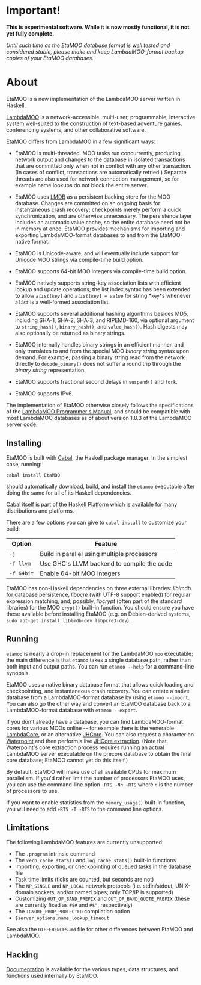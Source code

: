 
Important!
==========

**This is experimental software. While it is now mostly functional, it is not
  yet fully complete.**

_Until such time as the EtaMOO database format is well tested and considered
stable, please make and keep LambdaMOO-format backup copies of your EtaMOO
databases._

About
=====

EtaMOO is a new implementation of the LambdaMOO server written in Haskell.

[LambdaMOO][] is a network-accessible, multi-user, programmable, interactive
system well-suited to the construction of text-based adventure games,
conferencing systems, and other collaborative software.

  [LambdaMOO]: http://www.ipomoea.org/moo/

EtaMOO differs from LambdaMOO in a few significant ways:

  * EtaMOO is multi-threaded. MOO tasks run concurrently, producing network
    output and changes to the database in isolated transactions that are
    committed only when not in conflict with any other transaction. (In cases
    of conflict, transactions are automatically retried.) Separate threads are
    also used for network connection management, so for example name lookups
    do not block the entire server.

  * EtaMOO uses [LMDB][] as a persistent backing store for the MOO database.
    Changes are committed on an ongoing basis for instantaneous crash
    recovery; checkpoints merely perform a quick synchronization, and are
    otherwise unnecessary. The persistence layer includes an automatic value
    cache, so the entire database need not be in memory at once. EtaMOO
    provides mechanisms for importing and exporting LambdaMOO-format databases
    to and from the EtaMOO-native format.

  * EtaMOO is Unicode-aware, and will eventually include support for Unicode
    MOO strings via compile-time build option.

  * EtaMOO supports 64-bit MOO integers via compile-time build option.

  * EtaMOO natively supports string-key association lists with efficient
    lookup and update operations; the list index syntax has been extended to
    allow _`alist`_`[`_`key`_`]` and _`alist`_`[`_`key`_`] = `_`value`_ for
    string *`key`*s whenever *`alist`* is a well-formed association list.

  * EtaMOO supports several additional hashing algorithms besides MD5,
    including SHA-1, SHA-2, SHA-3, and RIPEMD-160, via optional argument to
    `string_hash()`, `binary_hash()`, and `value_hash()`. Hash digests may
    also optionally be returned as binary strings.

  * EtaMOO internally handles binary strings in an efficient manner, and only
    translates to and from the special MOO *binary string* syntax upon demand.
    For example, passing a binary string read from the network directly to
    `decode_binary()` does not suffer a round trip through the *binary string*
    representation.

  * EtaMOO supports fractional second delays in `suspend()` and `fork`.

  * EtaMOO supports IPv6.

  [LMDB]: http://symas.com/mdb/

The implementation of EtaMOO otherwise closely follows the specifications of
the [LambdaMOO Programmer's Manual][], and should be compatible with most
LambdaMOO databases as of about version 1.8.3 of the LambdaMOO server code.

  [LambdaMOO Programmer's Manual]: http://www.ipomoea.org/moo/#progman

Installing
----------

EtaMOO is built with [Cabal][], the Haskell package manager. In the simplest
case, running:

    cabal install EtaMOO

should automatically download, build, and install the `etamoo` executable
after doing the same for all of its Haskell dependencies.

Cabal itself is part of the [Haskell Platform][] which is available for many
distributions and platforms.

  [Cabal]: http://www.haskell.org/cabal/
  [Haskell Platform]: http://www.haskell.org/platform/

There are a few options you can give to `cabal install` to customize your
build:

| Option                | Feature                                       |
| --------------------- | --------------------------------------------- |
| `-j`                  | Build in parallel using multiple processors   |
| `-f llvm`             | Use GHC's LLVM backend to compile the code    |
| `-f 64bit`            | Enable 64-bit MOO integers                    |

EtaMOO has non-Haskell dependencies on three external libraries: _liblmdb_ for
database persistence, _libpcre_ (with UTF-8 support enabled) for regular
expression matching, and, possibly, _libcrypt_ (often part of the standard
libraries) for the MOO `crypt()` built-in function. You should ensure you have
these available before installing EtaMOO (e.g. on Debian-derived systems,
`sudo apt-get install liblmdb-dev libpcre3-dev`).

Running
-------

`etamoo` is nearly a drop-in replacement for the LambdaMOO `moo` executable;
the main difference is that `etamoo` takes a single database path, rather than
both input and output paths. You can run `etamoo --help` for a command-line
synopsis.

EtaMOO uses a native binary database format that allows quick loading and
checkpointing, and instantaneous crash recovery. You can create a native
database from a LambdaMOO-format database by using `etamoo --import`. You can
also go the other way and convert an EtaMOO database back to a
LambdaMOO-format database with `etamoo --export`.

If you don't already have a database, you can find LambdaMOO-format cores for
various MOOs online -- for example there is the venerable [LambdaCore][], or
an alternative [JHCore][]. You can also request a character on [Waterpoint][]
and then perform a live [JHCore extraction][]. (Note that Waterpoint's core
extraction process requires running an actual LambdaMOO server executable on
the precore database to obtain the final core database; EtaMOO cannot yet do
this itself.)

  [LambdaCore]: http://ftp.lambda.moo.mud.org/pub/MOO/
  [JHCore]: http://jhcore.sourceforge.net
  [Waterpoint]: http://waterpoint.moo.mud.org/
  [JHCore extraction]: http://waterpoint.moo.mud.org:8080/core-extraction/

By default, EtaMOO will make use of all available CPUs for maximum
parallelism. If you'd rather limit the number of processors EtaMOO uses, you
can use the command-line option `+RTS -N`_`n`_` -RTS` where _`n`_ is the
number of processors to use.

If you want to enable statistics from the `memory_usage()` built-in function,
you will need to add `+RTS -T -RTS` to the command line options.

Limitations
-----------

The following LambdaMOO features are currently unsupported:

  * The `.program` intrinsic command
  * The `verb_cache_stats()` and `log_cache_stats()` built-in functions
  * Importing, exporting, or checkpointing of queued tasks in the database
    file
  * Task time limits (ticks are counted, but seconds are not)
  * The `NP_SINGLE` and `NP_LOCAL` network protocols (i.e. stdin/stdout,
    UNIX-domain sockets, and/or named pipes; only TCP/IP is supported)
  * Customizing `OUT_OF_BAND_PREFIX` and `OUT_OF_BAND_QUOTE_PREFIX` (these are
    currently fixed as `#$#` and `#$"`, respectively)
  * The `IGNORE_PROP_PROTECTED` compilation option
  * `$server_options.name_lookup_timeout`

See also the `DIFFERENCES.md` file for other differences between EtaMOO and
LambdaMOO.

Hacking
-------

[Documentation][] is available for the various types, data structures, and
functions used internally by EtaMOO.

  [Documentation]: http://verement.github.io/etamoo/doc/

